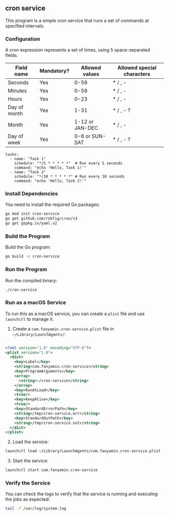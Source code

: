 ## cron service

This program is a simple cron service that runs a set of commands at specified intervals.

### Configuration

A cron expression represents a set of times, using 5 space-separated fields.

Field name   | Mandatory? | Allowed values  | Allowed special characters
-------------|------------|-----------------|----------------------------
Seconds      | Yes        | 0-59            | * / , -
Minutes      | Yes        | 0-59            | * / , -
Hours        | Yes        | 0-23            | * / , -
Day of month | Yes        | 1-31            | * / , - ?
Month        | Yes        | 1-12 or JAN-DEC | * / , -
Day of week  | Yes        | 0-6 or SUN-SAT  | * / , - ?


```
tasks:
  - name: "Task 1"
    schedule: "*/5 * * * * *"  # Run every 5 seconds
    command: "echo 'Hello, Task 1!'"
  - name: "Task 2"
    schedule: "*/10 * * * * *" # Run every 10 seconds
    command: "echo 'Hello, Task 2!'"
```

### Install Dependencies

You need to install the required Go packages:

```bash
go mod init cron-service
go get github.com/robfig/cron/v3
go get gopkg.in/yaml.v2
```

### Build the Program

Build the Go program:

```bash
go build -o cron-service
```

### Run the Program

Run the compiled binary:

```bash
./cron-service
```

### Run as a macOS Service

To run this as a macOS service, you can create a `plist` file and use `launchctl` to manage it.

1. Create a `com.fanyamin.cron-service.plist` file in `~/Library/LaunchAgents/`:

```xml

<?xml version="1.0" encoding="UTF-8"?>
<plist version="1.0">
  <dict>
    <key>Label</key>
    <string>com.fanyamin.cron-service</string>
    <key>ProgramArguments</key>
    <array>
      <string>~/cron-service</string>
    </array>
    <key>RunAtLoad</key>
    <true/>
    <key>KeepAlive</key>
    <true/>
    <key>StandardErrorPath</key>
    <string>/tmp/cron-service.err</string>
    <key>StandardOutPath</key>
    <string>/tmp/cron-service.out</string>
  </dict>
</plist>


```

2. Load the service:

```bash
launchctl load ~/Library/LaunchAgents/com.fanyamin.cron-service.plist
```

3. Start the service:

```bash
launchctl start com.fanyamin.cron-service
```

### Verify the Service

You can check the logs to verify that the service is running and executing the jobs as expected:

```bash
tail -f /var/log/system.log
```
